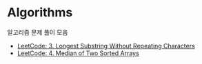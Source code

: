 # Algorithms

알고리즘 문제 풀이 모음

- [LeetCode: 3. Longest Substring Without Repeating Characters](https://github.com/graphicnovel/algorithms/issues/1)
- [LeetCode: 4. Median of Two Sorted Arrays](https://github.com/graphicnovel/algorithms/issues/2)
